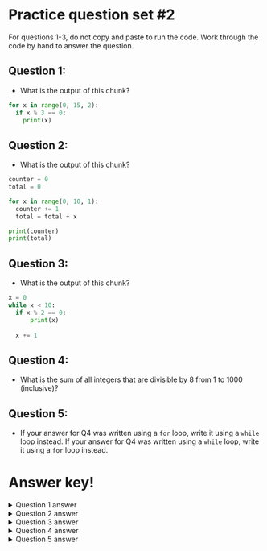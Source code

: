 # Practice question set #2

For questions 1-3, do not copy and paste to run the code. Work through the code by hand to answer the question.

## Question 1:
- What is the output of this chunk?

```python
for x in range(0, 15, 2):
  if x % 3 == 0:
    print(x)
```

## Question 2:
- What is the output of this chunk?

```python
counter = 0
total = 0

for x in range(0, 10, 1):
  counter += 1
  total = total + x

print(counter)
print(total)
```

## Question 3:
- What is the output of this chunk?

```python
x = 0
while x < 10:
  if x % 2 == 0:
      print(x)
  
  x += 1
```

## Question 4:
- What is the sum of all integers that are divisible by 8 from 1 to 1000 (inclusive)?

## Question 5:
- If your answer for Q4 was written using a `for` loop, write it using a `while` loop instead. If your answer for Q4 was written using a `while` loop, write it using a `for` loop instead.


# Answer key!
<details>
  <summary>Question 1 answer</summary>
  
  ```
  0
  6
  12
  ```
</details>



<details>
  <summary>Question 2 answer</summary>
  
  ```
  10
  45
  ```
</details>

<details>
  <summary>Question 3 answer</summary>

  ```
  0
  2
  4
  6
  8
  ```
</details>

<details>
  <summary>Question 4 answer</summary>
  
  Answer: 63000

  Code:
  ```python
  total = 0
  for i in range(1, 1001, 1):
    if i % 8 == 0:
      total += i
  
  print(total)
  ```
</details>

<details>
  <summary>Question 5 answer</summary>
  
  Answer: 63000

  Code:
  ```python
  total = 0
  counter = 1
  while counter <= 1000:
    if counter % 8 == 0:
      total += counter
    
    counter += 1
  
  print(total)
  ```
</details>